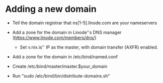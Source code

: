 # Adding a new domain

* Tell the domain registrar that ns[1-5].linode.com are your nameservers

* Add a zone for the domain in Linode''s DNS manager (https://www.linode.com/members/dns/)
    * Set v.nix.is'' IP as the master, with domain transfer (AXFR) enabled.

* Add a zone for the domain in /etc/bind/named.conf

* Create /etc/bind/master/master.$your_domain

* Run "sudo /etc/bind/bin/distribute-domains.sh"
